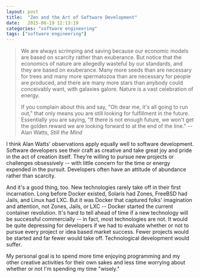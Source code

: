 ```yaml
---
layout: post
title:  "Zen and the Art of Software Development"
date:   2015-06-19 12:13:19
categories: "software engineering"
tags: ["software engineering"]
---
```

>We are always scrimping and saving because our economic models are based on scarcity rather than exuberance. But notice that the economics of nature are allegedly wasteful by our standards, and they are based on exuberance.  Many more seeds than are necessary for trees and many more spermatozoa than are necessary for people are produced, and there are many more stars than anybody could conceivably want, with galaxies galore.  Nature is a vast celebration of energy.
>
>If you complain about this and say, "Oh dear me, it's all going to run out," that only means you are still looking for fulfillment in the future.  Essentially you are saying, "If there is not enough future, we won't get the golden reward we are looking forward to at the end of the line." -- Alan Watts, _Still the Mind_

I think Alan Watts' observations apply equally well to software development.  Software developers see their craft as creative and take great joy and pride in the act of creation itself.  They're willing to pursue new projects or challenges obsessively -- with little concern for the time or energy expended in the pursuit.  Developers often have an attitude of abundance rather than scarcity.

And it's a good thing, too.  New technologies rarely take off in their first incarnation.  Long before Docker existed, Solaris had Zones, FreeBSD had Jails, and Linux had LXC.  But it was Docker that captured folks' imagination and attention, not Zones, Jails, or LXC -- Docker started the current container revolution.  It's hard to tell ahead of time if a new technology will be successful commercially -- in fact, most technologies are not.  It would be quite depressing for developers if we had to evaluate whether or not to pursue every project or idea based market success.  Fewer projects would be started and far fewer would take off.  Technological development would suffer.

My personal goal is to spend more time enjoying programming and my other creative activities for their own sakes and less time worrying about whether or not I'm spending my time "wisely."
